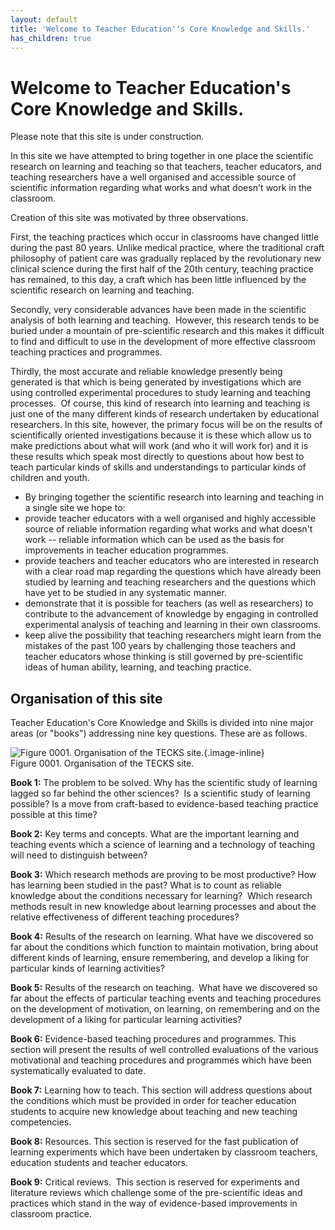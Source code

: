 ```yaml
---
layout: default
title: 'Welcome to Teacher Education''s Core Knowledge and Skills.'
has_children: true
---
```


# Welcome to Teacher Education's Core Knowledge and Skills.


Please note that this site is under construction.


In this site we have attempted to bring together in one place the
scientific research on learning and teaching so that teachers, teacher
educators, and teaching researchers have a well organised and accessible
source of scientific information regarding what works and what doesn't
work in the classroom.

Creation of this site was motivated by three observations.

First, the teaching practices which occur in classrooms have changed
little during the past 80 years. Unlike medical practice, where the
traditional craft philosophy of patient care was gradually replaced by
the revolutionary new clinical science during the first half of the 20th
century, teaching practice has remained, to this day, a craft which has
been little influenced by the scientific research on learning and
teaching.

Secondly, very considerable advances have been made in the scientific
analysis of both learning and teaching.  However, this research tends to
be buried under a mountain of pre-scientific research and this makes it
difficult to find and difficult to use in the development of more
effective classroom teaching practices and programmes.

Thirdly, the most accurate and reliable knowledge presently being
generated is that which is being generated by investigations which are
using controlled experimental procedures to study learning and teaching
processes.  Of course, this kind of research into learning and teaching
is just one of the many different kinds of research undertaken by
educational researchers. In this site, however, the primary focus will
be on the results of scientifically oriented investigations because it
is these which allow us to make predictions about what will work (and
who it will work for) and it is these results which speak most directly
to questions about how best to teach particular kinds of skills and
understandings to particular kinds of children and youth.

-   By bringing together the scientific research into learning and
    teaching in a single site we hope to:
-   provide teacher educators with a well organised and highly
    accessible source of reliable information regarding what works
    and what doesn't work -- reliable information which can be used
    as the basis for improvements in teacher education programmes.
-   provide teachers and teacher educators who are interested in
    research with a clear road map regarding the questions which
    have already been studied by learning and teaching researchers
    and the questions which have yet to be studied in any systematic
    manner.
-   demonstrate that it is possible for teachers (as well as
    researchers) to contribute to the advancement of knowledge by
    engaging in controlled experimental analysis of teaching and
    learning in their own classrooms.
-   keep alive the possibility that teaching researchers might learn
    from the mistakes of the past 100 years by challenging those
    teachers and teacher educators whose thinking is still governed
    by pre-scientific ideas of human ability, learning, and teaching
    practice.

## Organisation of this site

Teacher Education's Core Knowledge and Skills is divided into nine major
areas (or "books") addressing nine key questions. These are as follows.

![ Figure 0001. Organisation of the TECKS
site.](../../../assets/images/tecks-fig-0001 "TECKS Fig 0001"){.image-inline}\
Figure 0001. Organisation of the TECKS site.

**Book 1:** The problem to be solved. Why has the scientific study of
learning lagged so far behind the other sciences?  Is a scientific study
of learning possible? Is a move from craft-based to evidence-based
teaching practice possible at this time?

**Book 2:** Key terms and concepts. What are the important learning and
teaching events which a science of learning and a technology of teaching
will need to distinguish between?

**Book 3:** Which research methods are proving to be most productive?
How has learning been studied in the past? What is to count as reliable
knowledge about the conditions necessary for learning?  Which research
methods result in new knowledge about learning processes and about the
relative effectiveness of different teaching procedures?

**Book 4:** Results of the research on learning. What have we discovered
so far about the conditions which function to maintain motivation, bring
about different kinds of learning, ensure remembering, and develop a
liking for particular kinds of learning activities?

**Book 5:** Results of the research on teaching.  What have we
discovered so far about the effects of particular teaching events and
teaching procedures on the development of motivation, on learning, on
remembering and on the development of a liking for particular learning
activities?

**Book 6:** Evidence-based teaching procedures and programmes. This
section will present the results of well controlled evaluations of the
various motivational and teaching procedures and programmes which have
been systematically evaluated to date.

**Book 7:** Learning how to teach. This section will address questions
about the conditions which must be provided in order for teacher
education students to acquire new knowledge about teaching and new
teaching competencies.

**Book 8:** Resources. This section is reserved for the fast publication
of learning experiments which have been undertaken by classroom
teachers, education students and teacher educators.

**Book 9:** Critical reviews.  This section is reserved for experiments
and literature reviews which challenge some of the pre-scientific ideas
and practices which stand in the way of evidence-based improvements in
classroom practice.
